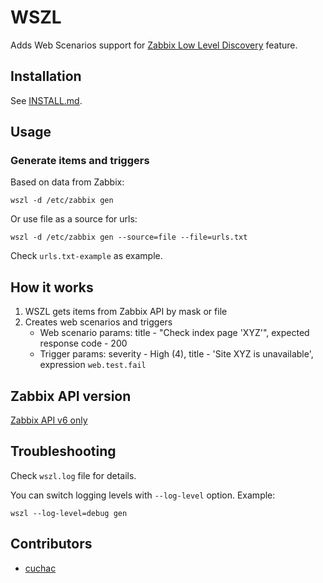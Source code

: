 # WSZL

Adds Web Scenarios support for 
[Zabbix Low Level Discovery](https://www.zabbix.com/documentation/current/manual/discovery/low_level_discovery) feature.

## Installation

See [INSTALL.md](INSTALL.md).

## Usage

### Generate items and triggers

Based on data from Zabbix:

```shell
wszl -d /etc/zabbix gen
```

Or use file as a source for urls:

```shell
wszl -d /etc/zabbix gen --source=file --file=urls.txt
```

Check `urls.txt-example` as example.

## How it works

1. WSZL gets items from Zabbix API by mask or file
2. Creates web scenarios and triggers
    - Web scenario params: title - "Check index page 'XYZ'", expected response code - 200
    - Trigger params: severity - High (4), title - 'Site XYZ is unavailable', expression `web.test.fail`  

## Zabbix API version

[Zabbix API v6 only](https://www.zabbix.com/documentation/6.0/en/manual/api)

## Troubleshooting

Check `wszl.log` file for details.

You can switch logging levels with `--log-level` option. Example:

```shell
wszl --log-level=debug gen
```

## Contributors

- [cuchac](https://github.com/cuchac)